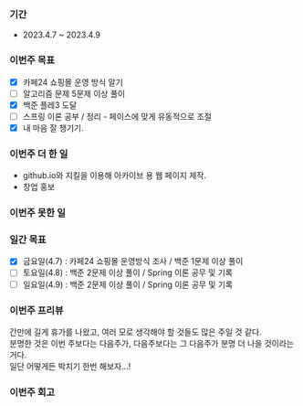 ### 기간
* 2023.4.7 ~ 2023.4.9

### 이번주 목표
- [x] 카페24 쇼핑몰 운영 방식 알기
- [ ] 알고리즘 문제 5문제 이상 풀이
- [x] 백준 플레3 도달
- [ ] 스프링 이론 공부 / 정리 - 페이스에 맞게 유동적으로 조절
- [x] 내 마음 잘 챙기기.

### 이번주 더 한 일
* github.io와 지킬을 이용해 아카이브 용 웹 페이지 제작.
* 창업 홍보

### 이번주 못한 일

### 일간 목표
- [x] 금요일(4.7) : 카페24 쇼핑몰 운영방식 조사 / 백준 1문제 이상 풀이
- [ ] 토요일(4.8) : 백준 2문제 이상 풀이 / Spring 이론 공무 및 기록
- [ ] 일요일(4.9) : 백준 2문제 이상 풀이 / Spring 이론 공무 및 기록

### 이번주 프리뷰
간만에 길게 휴가를 나왔고, 여러 모로 생각해야 할 것들도 많은 주일 것 같다.  
분명한 것은 이번 주보다는 다음주가, 다음주보다는 그 다음주가 분명 더 나을 것이라는 거다.  
일단 어떻게든 박치기 한번 해보자...!  

### 이번주 회고
